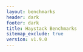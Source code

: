 ```yaml
---
layout: benchmarks
header: dark
footer: dark
title: Haystack Benchmarks
sitemap_exclude: true
version: v1.9.0
---
```

